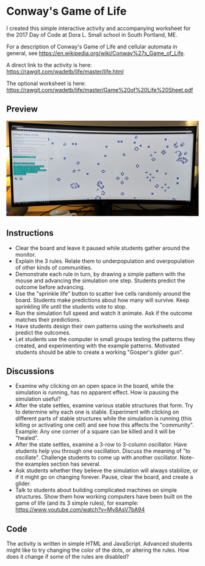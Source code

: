 # Conway's Game of Life

I created this simple interactive activity and accompanying worksheet for the 2017 Day of Code at Dora L. Small school in South Portland, ME. 

For a description of Conway's Game of Life and cellular automata in general, see https://en.wikipedia.org/wiki/Conway%27s_Game_of_Life.

A direct link to the activity is here: https://rawgit.com/wadetb/life/master/life.html

The optional worksheet is here: https://rawgit.com/wadetb/life/master/Game%20of%20Life%20Sheet.pdf

## Preview

![Sample](sample.jpg)

## Instructions

* Clear the board and leave it paused while students gather around the monitor.
* Explain the 3 rules. Relate them to underpopulation and overpopulation of other kinds of communities.
* Demonstrate each rule in turn, by drawing a simple pattern with the mouse and advancing the simulation one step. Students predict the outcome before advancing.
* Use the "sprinkle life" button to scatter live cells randomly around the board. Students make predictions about how many will survive. Keep sprinkling life until the students vote to stop.
* Run the simulation full speed and watch it animate. Ask if the outcome matches their predictions.
* Have students design their own patterns using the worksheets and predict the outcomes.
* Let students use the computer in small groups testing the patterns they created, and experimenting with the example patterns. Motivated students should be able to create a working "Gosper's glider gun".

## Discussions

* Examine why clicking on an open space in the board, while the simulation is running, has no apparent effect. How is pausing the simulation useful?
* After the state settles, examine various stable structures that form. Try to determine why each one is stable. Experiment with clicking on different parts of stable structures while the simulation is running (this killing or activating one cell) and see how this affects the "community". Example: Any one corner of a square can be killed and it will be "healed".
* After the state settles, examine a 3-row to 3-column oscillator. Have students help you through one oscillation. Discuss the meaning of "to oscillate". Challenge students to come up with another oscillator. Note- the examples section has several.
* Ask students whether they believe the simulation will always stabilize, or if it might go on changing forever. Pause, clear the board, and create a glider.
* Talk to students about building complicated machines on simple structures. Show them how working computers have been built on the game of life (and its 3 simple rules), for example: https://www.youtube.com/watch?v=My8AsV7bA94

## Code

The activity is written in simple HTML and JavaScript. Advanced students might like to try changing the color of the dots, or altering the rules. How does it change if some of the rules are disabled?

